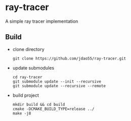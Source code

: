 # ray-tracer
A simple ray tracer implementation

## Build
- clone directory
  ```
  git clone https://github.com/jdao55/ray-tracer.git
  ```
- update submodules
  ```
  cd ray-tracer
  git submodule update --init --recursive
  git submodule update --recursive --remote
  ```
- build project
  ```
  mkdir build && cd build
  cmake -DCMAKE_BUILD_TYPE=release ../
  make -j8
  ```
